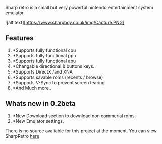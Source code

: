 Sharp retro is a small but very powerful nintendo entertainment system emulator. 

![alt text][https://www.sharpboy.co.uk/img/Capture.PNG]

Features
------

1. *Supports fully functional cpu
1. *Supports fully functional ppu
1. *Supports fully functional apu
1. *Changable directional & buttons keys.
1. *Supports DirectX /and XNA
1. *Supports savable roms (recents / browse)
1. *Supports V-Sync to prevent screen tearing
1. *And Much more..


Whats new in 0.2beta
------
1. *New Download section to download non commerial roms.
1. *New Emulator settings.


There is no source avaliable for this project at the moment.
You can view SharpRetro [here](http://www.sharpboy.co.uk/viewtopic.php?pid=3#p3)